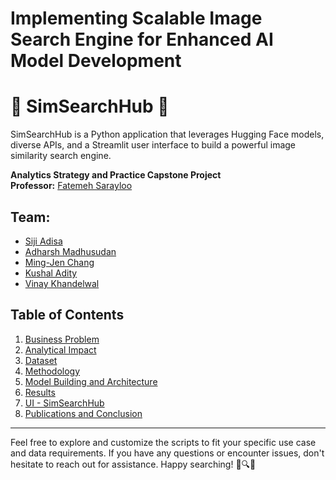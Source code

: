 # Implementing Scalable Image Search Engine for Enhanced AI Model Development

# 🚀 SimSearchHub 🚀

SimSearchHub is a Python application that leverages Hugging Face models, diverse APIs, and a Streamlit user interface to build a powerful image similarity search engine.

**Analytics Strategy and Practice Capstone Project**  
**Professor:** [Fatemeh Sarayloo](fsaraylo@uic.edu)  
## Team:
- [Siji Adisa](sijibomi.adisa@yahoo.com)
- [Adharsh Madhusudan](adharshm98@gmail.com)
- [Ming-Jen Chang](changmj052@gmail.com)
- [Kushal Adity](kushaladity@gmail.com) 
- [Vinay Khandelwal](Vinay090597@gmail.com)

## Table of Contents

1. [Business Problem](content/businessproblem.md)
2. [Analytical Impact](content/analyticalimpact.md)
3. [Dataset](content/dataset.md)
4. [Methodology](content/methodology.md)
5. [Model Building and Architecture](content/modelbuildingarchitecture.md)
6. [Results](content/results.md)
7. [UI - SimSearchHub](SimSearchHub/UI-SimSearchHub.md)
8. [Publications and Conclusion](content/publications.md)
---
Feel free to explore and customize the scripts to fit your specific use case and data requirements. If you have any questions or encounter issues, don't hesitate to reach out for assistance. Happy searching! 🚀🔍✨



